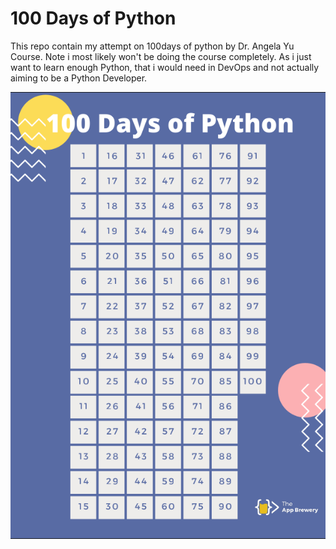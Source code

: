 # 100 Days of Python

This repo contain my attempt on 100days of python by Dr. Angela Yu Course. Note i most likely won't be doing the course completely. As i just want to learn enough Python, that i would need in DevOps and not actually aiming to be a Python Developer.


![100 Days of Python](100%20Days%20Progess%20Poster.png)